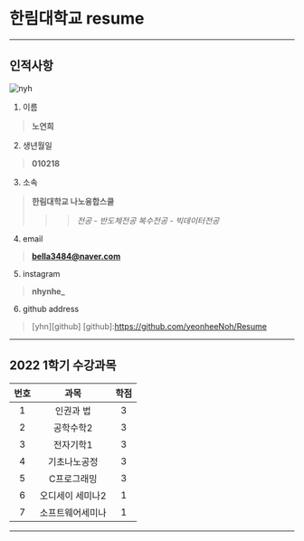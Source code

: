 # 한림대학교 resume
---

**인적사항**
--------
![nyh](https://user-images.githubusercontent.com/105984892/172913080-0edcc598-9255-4a12-9bc9-37dfc1ef5609.jpg)
1. 이름   
>**노연희**  
2. 생년월일   
>**010218**   
3. 소속   
>**한림대학교 나노융합스쿨**   
>>>*전공 - 반도체전공*
>>>*복수전공 - 빅데이터전공* 
4. email   
>**bella3484@naver.com**   
5. instagram   
>**nhynhe_**   
6. github address   
>[yhn][github]
[github]:https://github.com/yeonheeNoh/Resume    
----------
## **2022 1학기 수강과목**
|번호|과목|학점|
|:---:|:---:|:---:|
|1|인권과 법|3|
|2|공학수학2|3|
|3|전자기학1|3|
|4|기초나노공정|3|  
|5|C프로그래밍|3|
|6|오디세이 세미나2|1|
|7|소프트웨어세미나|1|
------------
